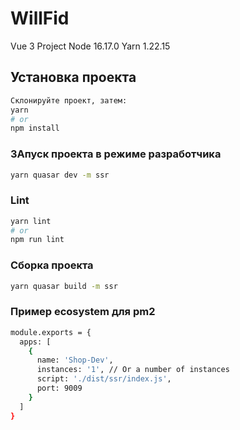 # WillFid

Vue 3 Project
Node 16.17.0
Yarn 1.22.15

## Установка проекта

```bash
Склонируйте проект, затем:
yarn
# or
npm install
```

### ЗАпуск проекта в режиме разработчика

```bash
yarn quasar dev -m ssr
```

### Lint

```bash
yarn lint
# or
npm run lint
```

### Сборка проекта

```bash
yarn quasar build -m ssr
```

### Пример ecosystem для pm2

```bash
module.exports = {
  apps: [
    {
      name: 'Shop-Dev',
      instances: '1', // Or a number of instances
      script: './dist/ssr/index.js',
      port: 9009
    }
  ]
}
```
